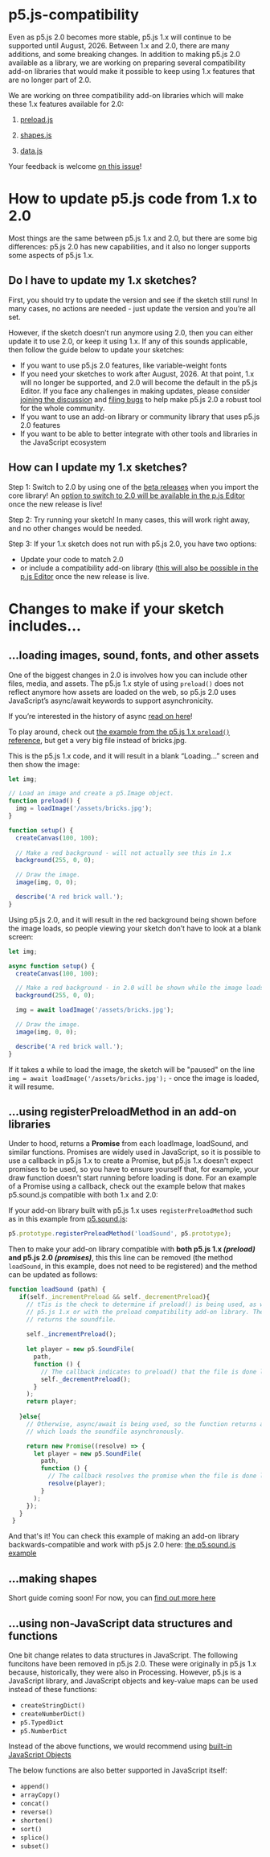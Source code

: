 # p5.js-compatibility

Even as p5.js 2.0 becomes more stable, p5.js 1.x will continue to be supported until August, 2026. Between 1.x and 2.0, there are many additions, and some breaking changes. In addition to making p5.js 2.0 available as a library, we are working on preparing several compatibility add-on libraries that would make it possible to keep using 1.x features that are no longer part of 2.0.

We are working on three compatibility add-on libraries which will make these 1.x features available for 2.0:

1. [preload.js](https://github.com/processing/p5.js-compatibility/blob/main/src/preload.js)

2. [shapes.js](https://github.com/processing/p5.js-compatibility/blob/main/src/shapes.js)

3. [data.js](https://github.com/processing/p5.js-compatibility/blob/main/src/data.js)

Your feedback is welcome [on this issue](https://github.com/processing/p5.js/issues/7488)!

# How to update p5.js code from 1.x to 2.0

Most things are the same between p5.js 1.x and 2.0, but there are some big differences: p5.js 2.0 has new capabilities, and it also no longer supports some aspects of p5.js 1.x.

## Do I have to update my 1.x sketches?

First, you should try to update the version and see if the sketch still runs! In many cases, no actions are needed - just update the version and you’re all set.

However, if the sketch doesn’t run anymore using 2.0, then you can either update it to use 2.0, or keep it using 1.x. If any of this sounds applicable, then follow the guide below to update your sketches:

* If you want to use p5.js 2.0 features, like variable-weight fonts
* If you need your sketches to work after August, 2026. At that point, 1.x will no longer be supported, and 2.0 will become the default in the p5.js Editor. If you face any challenges in making updates, please consider [joining the discussion](https://github.com/processing/p5.js/issues/7488) and [filing bugs](https://github.com/processing/p5.js/issues) to help make p5.js 2.0 a robust tool for the whole community.
* If you want to use an add-on library or community library that uses p5.js 2.0 features
* If you want to be able to better integrate with other tools and libraries in the JavaScript ecosystem

## How can I update my 1.x sketches?

Step 1: Switch to 2.0 by using one of the [beta releases](https://github.com/processing/p5.js/releases/) when you import the core library! An [option to switch to 2.0 will be available in the p.js Editor](https://github.com/processing/p5.js-web-editor/pull/3334) once the new release is live!

Step 2: Try running your sketch! In many cases, this will work right away, and no other changes would be needed.

Step 3: If your 1.x sketch does not run with p5.js 2.0, you have two options:

* Update your code to match 2.0
* or include a compatibility add-on library ([this will also be possible in the p.js Editor](https://github.com/processing/p5.js-web-editor/pull/3334) once the new release is live.

# Changes to make if your sketch includes…

## …loading images, sound, fonts, and other assets

One of the biggest changes in 2.0 is involves how you can include other files, media, and assets. The p5.js 1.x style of using `preload()` does not reflect anymore how assets are loaded on the web, so p5.js 2.0 uses JavaScript’s async/await keywords to support asynchronicity.

If you’re interested in the history of async [read on here](https://dev.to/limzykenneth/asynchronous-p5js-20-458f)!

To play around, check out [the example from the p5.js 1.x `preload()` reference](https://p5js.org/reference/p5/preload/), but get a very big file instead of bricks.jpg.

This is the p5.js 1.x code, and it will result in a blank “Loading…” screen and then show the image:

```js
let img;

// Load an image and create a p5.Image object.
function preload() {
  img = loadImage('/assets/bricks.jpg');
}

function setup() {
  createCanvas(100, 100);
  
  // Make a red background - will not actually see this in 1.x
  background(255, 0, 0);

  // Draw the image.
  image(img, 0, 0);

  describe('A red brick wall.');
}
```

Using p5.js 2.0, and it will result in the red background being shown before the image loads, so people viewing your sketch don’t have to look at a blank screen:

```js
let img;

async function setup() {
  createCanvas(100, 100);

  // Make a red background - in 2.0 will be shown while the image loads
  background(255, 0, 0);

  img = await loadImage('/assets/bricks.jpg');

  // Draw the image.
  image(img, 0, 0);

  describe('A red brick wall.');
}
```

If it takes a while to load the image, the sketch will be "paused" on the line `img = await loadImage('/assets/bricks.jpg');` - once the image is loaded, it will resume.


## …using registerPreloadMethod in an add-on libraries

Under to hood, returns a **Promise** from each loadImage, loadSound, and similar functions. Promises are widely used in JavaScript, so it is possible to use a callback in p5.js 1.x to create a Promise, but p5.js 1.x doesn't expect promises to be used, so you have to ensure yourself that, for example, your draw function doesn't start running before loading is done. For an example of a Promise using a callback, check out the example below that makes p5.sound.js compatible with both 1.x and 2.0:

If your add-on library built with p5.js 1.x uses `registerPreloadMethod` such as in this example from [p5.sound.js](https://github.com/processing/p5.sound.js):

```js
p5.prototype.registerPreloadMethod('loadSound', p5.prototype);
```

Then to make your add-on library compatible with **both p5.js 1.x *(preload)* and p5.js 2.0 *(promises)***, this this line can be removed (the method `loadSound`, in this example, does not need to be registered) and the method can be updated as follows:

```js
function loadSound (path) {
   if(self._incrementPreload && self._decrementPreload){
     // tTis is the check to determine if preload() is being used, as with
     // p5.js 1.x or with the preload compatibility add-on library. The function
     // returns the soundfile.
 
     self._incrementPreload();
 
     let player = new p5.SoundFile(
       path,
       function () {
         // The callback indicates to preload() that the file is done loading
         self._decrementPreload();
       }
     );
     return player;
 
   }else{
     // Otherwise, async/await is being used, so the function returns a promise,
     // which loads the soundfile asynchronously.

     return new Promise((resolve) => {
       let player = new p5.SoundFile(
         path,
         function () {
           // The callback resolves the promise when the file is done loading
           resolve(player);
         }
       );
     });
   }
 }
```

And that's it! You can check this example of making an add-on library backwards-compatible and work with p5.js 2.0 here: [the p5.sound.js example](https://github.com/processing/p5.sound.js/commit/608ffa93f241538c4fb353544f6d01275911d212)

## …making shapes

Short guide coming soon! For now, you can [find out more here](https://github.com/processing/p5.js/issues/6766)

## …using non-JavaScript data structures and functions

One bit change relates to data structures in JavaScript. The following funcitons have been removed in p5.js 2.0. These were originally in p5.js 1.x because, historically, they were also in Processing. However, p5.js is a JavaScript library, and JavaScript objects and key-value maps can be used instead of these functions:

* `createStringDict()`
* `createNumberDict()`
* `p5.TypedDict`
* `p5.NumberDict`

Instead of the above functions, we would recommend using [built-in JavaScript Objects](https://p5js.org/reference/p5/Object/ )

The below functions are also better supported in JavaScript itself:

* `append()`
* `arrayCopy()`
* `concat()`
* `reverse()`
* `shorten()`
* `sort()`
* `splice()`
* `subset()`

